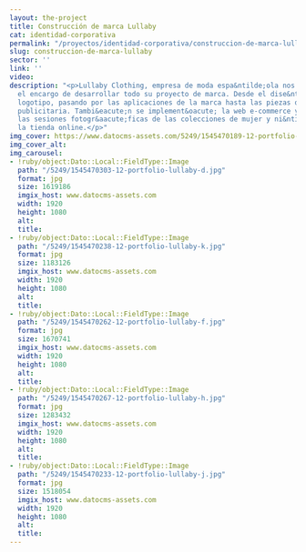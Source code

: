 ```yaml
---
layout: the-project
title: Construcción de marca Lullaby
cat: identidad-corporativa
permalink: "/proyectos/identidad-corporativa/construccion-de-marca-lullaby"
slug: construccion-de-marca-lullaby
sector: ''
link: ''
video: 
description: "<p>Lullaby Clothing, empresa de moda espa&ntilde;ola nos realiz&oacute;
  el encargo de desarrollar todo su proyecto de marca. Desde el dise&ntilde;o de su
  logotipo, pasando por las aplicaciones de la marca hasta las piezas de promoci&oacute;n
  publicitaria. Tambi&eacute;n se implement&oacute; la web e-commerce y se realizaron
  las sesiones fotogr&aacute;ficas de las colecciones de mujer y ni&ntilde;os para
  la tienda online.</p>"
img_cover: https://www.datocms-assets.com/5249/1545470189-12-portfolio-lullaby-a.jpg
img_cover_alt: 
img_carousel:
- !ruby/object:Dato::Local::FieldType::Image
  path: "/5249/1545470303-12-portfolio-lullaby-d.jpg"
  format: jpg
  size: 1619186
  imgix_host: www.datocms-assets.com
  width: 1920
  height: 1080
  alt: 
  title: 
- !ruby/object:Dato::Local::FieldType::Image
  path: "/5249/1545470238-12-portfolio-lullaby-k.jpg"
  format: jpg
  size: 1183126
  imgix_host: www.datocms-assets.com
  width: 1920
  height: 1080
  alt: 
  title: 
- !ruby/object:Dato::Local::FieldType::Image
  path: "/5249/1545470262-12-portfolio-lullaby-f.jpg"
  format: jpg
  size: 1670741
  imgix_host: www.datocms-assets.com
  width: 1920
  height: 1080
  alt: 
  title: 
- !ruby/object:Dato::Local::FieldType::Image
  path: "/5249/1545470267-12-portfolio-lullaby-h.jpg"
  format: jpg
  size: 1283432
  imgix_host: www.datocms-assets.com
  width: 1920
  height: 1080
  alt: 
  title: 
- !ruby/object:Dato::Local::FieldType::Image
  path: "/5249/1545470233-12-portfolio-lullaby-j.jpg"
  format: jpg
  size: 1518054
  imgix_host: www.datocms-assets.com
  width: 1920
  height: 1080
  alt: 
  title: 
---
```


